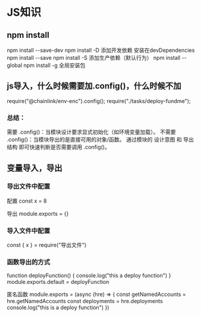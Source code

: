 # JS知识

## npm install
npm install --save-dev	npm install -D	添加开发依赖 安装在devDependencies
npm install --save	    npm install -S	添加生产依赖（默认行为）
npm install --global	npm install -g	全局安装包

## js导入，什么时候需要加.config()，什么时候不加
require("@chainlink/env-enc").config();
require("./tasks/deploy-fundme");


### 总结：
需要 .config()：当模块设计要求显式初始化（如环境变量加载）。
不需要 .config()：当模块导出的是直接可用的对象/函数。
通过模块的 设计意图 和 导出结构 即可快速判断是否需要调用 .config()。


## 变量导入，导出

### 导出文件中配置
配置
const x = 8

导出
module.exports = {}

### 导入文件中配置
const { x } = require("导出文件")


### 函数导出的方式

function deployFunction() {
    console.log("this a deploy function")
}
module.exports.default = deployFunction

匿名函数
module.exports = (async (hre) => {
    const getNamedAccounts = hre.getNamedAccounts
    const deployments = hre.deployments
    console.log("this is a deploy function")
})


